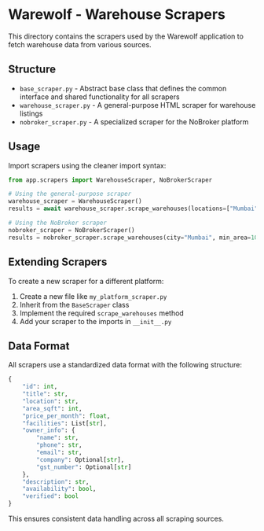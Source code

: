 # Warewolf - Warehouse Scrapers

This directory contains the scrapers used by the Warewolf application to fetch warehouse data from various sources.

## Structure

- `base_scraper.py` - Abstract base class that defines the common interface and shared functionality for all scrapers
- `warehouse_scraper.py` - A general-purpose HTML scraper for warehouse listings
- `nobroker_scraper.py` - A specialized scraper for the NoBroker platform

## Usage

Import scrapers using the cleaner import syntax:

```python
from app.scrapers import WarehouseScraper, NoBrokerScraper

# Using the general-purpose scraper
warehouse_scraper = WarehouseScraper()
results = await warehouse_scraper.scrape_warehouses(locations=["Mumbai", "Delhi"])

# Using the NoBroker scraper
nobroker_scraper = NoBrokerScraper() 
results = nobroker_scraper.scrape_warehouses(city="Mumbai", min_area=1000)
```

## Extending Scrapers

To create a new scraper for a different platform:

1. Create a new file like `my_platform_scraper.py`
2. Inherit from the `BaseScraper` class
3. Implement the required `scrape_warehouses` method
4. Add your scraper to the imports in `__init__.py`

## Data Format

All scrapers use a standardized data format with the following structure:

```python
{
    "id": int,
    "title": str,
    "location": str,
    "area_sqft": int,
    "price_per_month": float,
    "facilities": List[str],
    "owner_info": {
        "name": str,
        "phone": str,
        "email": str,
        "company": Optional[str],
        "gst_number": Optional[str]
    },
    "description": str,
    "availability": bool,
    "verified": bool
}
```

This ensures consistent data handling across all scraping sources. 